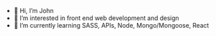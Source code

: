 - 👋 Hi, I’m John
- 👀 I’m interested in front end web development and design
- 🌱 I’m currently learning SASS, APIs, Node, Mongo/Mongoose, React
